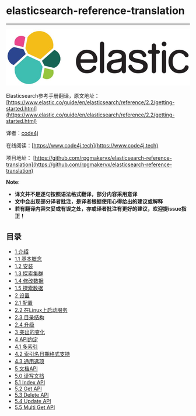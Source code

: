 # elasticsearch-reference-translation

***

![cover-img](logo.jpg)

Elasticsearch参考手册翻译，原文地址：[https://www.elastic.co/guide/en/elasticsearch/reference/2.2/getting-started.html](https://www.elastic.co/guide/en/elasticsearch/reference/2.2/getting-started.html)

译者：[code4j](https://github.com/rpgmakervx)

在线阅读：[https://www.code4j.tech](https://www.code4j.tech)


项目地址：
[https://github.com/rpgmakervx/elasticsearch-reference-translation](https://github.com/rpgmakervx/elasticsearch-reference-translation)

**Note**:

- **译文并不是逐句按照语法格式翻译，部分内容采用意译**
- **文中会出现部分译者批注，是译者根据使用心得给出的建议或解释**
- **若有翻译内容欠妥或有误之处，亦或译者批注有更好的建议，欢迎提issue指正！**

## 目录

* [1 介绍](jie-shao.md)
 * [1.1 基本概念](ji-ben-gai-nian.md)
 * [1.2 安装](an-zhuang.md)
 * [1.3 探索集群](tan-suo-ji-qun.md)
 * [1.4 修改数据](xiu-gai-shu-ju.md)
 * [1.5 探索数据](tan-suo-shu-ju.md)
* [2 设置](she-zhi.md)
 * [2.1 配置](pei-zhi.md) 
 * [2.2 在Linux上启动服务](zai-linux-shang-yun-xing.md)
 * [2.3 目录结构](mu-lu-jie-gou.md)
 * [2.4 升级](sheng-ji.md)
* [3 突出的变化](tu-chu-de-bian-hua.md)
* [4 API约定](api-yue-ding.md)
 * [4.1 多索引](duo-suo-yin.md) 
 * [4.2 索引名日期格式支持](suo-yin-ming-ri-qi-ge-shi-zhi-chi.md)
 * [4.3 通用选项](tong-yong-xuan-xiang.md)
* [5 文档API](wen-dang-api.md)
 * [5.0 读写文档](du-xie-wen-dang.md)
 * [5.1 Index API](index-api.md)
 * [5.2 Get API](get-api.md)
 * [5.3 Delete API](delete-api.md)
 * [5.4 Update API](update-api.md)
 * [5.5 Multi Get API](multi-get-api.md)